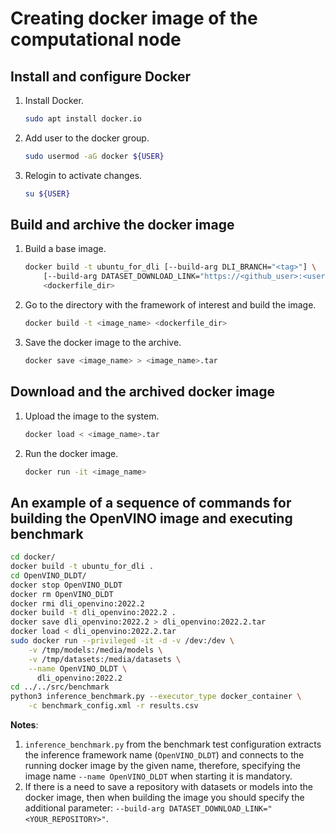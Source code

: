 # Creating docker image of the computational node

## Install and configure Docker

1. Install Docker.

   ```bash
   sudo apt install docker.io
   ```

1. Add user to the docker group.

   ```bash
   sudo usermod -aG docker ${USER}
   ```

1. Relogin to activate changes.

   ```bash
   su ${USER}
   ```

## Build and archive the docker image

1. Build a base image.

   ```bash
   docker build -t ubuntu_for_dli [--build-arg DLI_BRANCH="<tag>"] \ 
       [--build-arg DATASET_DOWNLOAD_LINK="https://<github_user>:<user_gpg_key>@github.com/<repo>.git"] \
       <dockerfile_dir>
   ```

1. Go to the directory with the framework of interest
   and build the image.

   ```bash
   docker build -t <image_name> <dockerfile_dir>
   ```

1. Save the docker image to the archive.

   ```bash
   docker save <image_name> > <image_name>.tar
   ```

## Download and the archived docker image

1. Upload the image to the system.

   ```bash
   docker load < <image_name>.tar
   ```

1. Run the docker image.

   ```bash
   docker run -it <image_name>
   ```

## An example of a sequence of commands for building the OpenVINO image and executing benchmark

```bash
cd docker/
docker build -t ubuntu_for_dli .
cd OpenVINO_DLDT/
docker stop OpenVINO_DLDT
docker rm OpenVINO_DLDT
docker rmi dli_openvino:2022.2
docker build -t dli_openvino:2022.2 .
docker save dli_openvino:2022.2 > dli_openvino:2022.2.tar
docker load < dli_openvino:2022.2.tar
sudo docker run --privileged -it -d -v /dev:/dev \
    -v /tmp/models:/media/models \
    -v /tmp/datasets:/media/datasets \
    --name OpenVINO_DLDT \
      dli_openvino:2022.2
cd ../../src/benchmark
python3 inference_benchmark.py --executor_type docker_container \
    -c benchmark_config.xml -r results.csv
```

**Notes**:

1. `inference_benchmark.py` from the benchmark test configuration
   extracts the inference framework name (`OpenVINO_DLDT`) and connects
   to the running docker image by the given name, therefore, specifying
   the image name `--name OpenVINO_DLDT` when starting it is mandatory.
1. If there is a need to save a repository with datasets or models
   into the docker image, then when building the image you should specify
   the additional parameter:
   `--build-arg DATASET_DOWNLOAD_LINK="<YOUR_REPOSITORY>"`.
